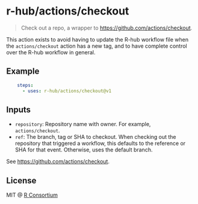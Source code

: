 # r-hub/actions/checkout

> Check out a repo, a wrapper to https://github.com/actions/checkout.

This action exists to avoid having to update the R-hub workflow file
when the `actions/checkout` action has a new tag, and to have complete
control over the R-hub workflow in general.

## Example

```yaml
    steps:
      - uses: r-hub/actions/checkout@v1
```

## Inputs

* `repository`: Repository name with owner. For example,
  `actions/checkout`.
* `ref`: The branch, tag or SHA to checkout. When checking out the
  repository that triggered a workflow, this defaults to the reference or
  SHA for that event.  Otherwise, uses the default branch.

See https://github.com/actions/checkout.

## License

MIT @ [R Consortium](https://www.r-consortium.org/)
